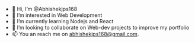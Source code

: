 - 👋 Hi, I’m @Abhishekjps168
- 👀 I’m interested in Web Development
- 🌱 I’m currently learning Nodejs and React
- 💞️ I’m looking to collaborate on Web-dev projects to improve my portfolio
- 📫 You an reach me on abhishekjps168@gmail.com.

<!---
Abhishekjps168/Abhishekjps168 is a ✨ special ✨ repository because its `README.md` (this file) appears on your GitHub profile.
You can click the Preview link to take a look at your changes.
--->

